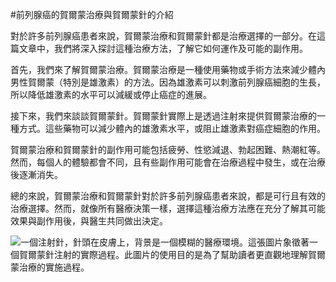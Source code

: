 #前列腺癌的賀爾蒙治療與賀爾蒙針的介紹

對於許多前列腺癌患者來說，賀爾蒙治療和賀爾蒙針都是治療選擇的一部分。在這篇文章中，我們將深入探討這種治療方法，了解它如何運作及可能的副作用。

首先，我們來了解賀爾蒙治療。賀爾蒙治療是一種使用藥物或手術方法來減少體內男性賀爾蒙（特別是雄激素）的方法。因為雄激素可以刺激前列腺癌細胞的生長，所以降低雄激素的水平可以減緩或停止癌症的進展。

接下來，我們來談談賀爾蒙針。賀爾蒙針實際上是透過注射來提供賀爾蒙治療的一種方式。這些藥物可以減少體內的雄激素水平，或阻止雄激素對癌症細胞的作用。

賀爾蒙治療和賀爾蒙針的副作用可能包括疲勞、性慾減退、勃起困難、熱潮紅等。然而，每個人的體驗都會不同，且有些副作用可能會在治療過程中發生，或在治療後逐漸消失。

總的來說，賀爾蒙治療和賀爾蒙針對於許多前列腺癌患者來說，都是可行且有效的治療選擇。然而，就像所有醫療決策一樣，選擇這種治療方法應在充分了解其可能效果與副作用後，與醫生共同做出決定。

![一個注射針，針頭在皮膚上，背景是一個模糊的醫療環境。這張圖片象徵著一個賀爾蒙針注射的實際過程。此圖片的使用目的是為了幫助讀者更直觀地理解賀爾蒙治療的實施過程。](https://i.imgur.com/xa91onG.jpeg)
